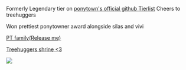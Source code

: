 
Formerly Legendary tier on [ponytown's official github Tierlist](https://rentry.co/github-tierlist) Cheers to treehuggers 

Won prettiest ponytowner award alongside silas and vivi

[PT family(Release me)](https://rentry.co/ponytownfamily)

[Treehuggers shrine <3](https://rentry.co/bachinagisagi)

![](https://i.ibb.co/pPvB8wj/IMG-7650.webp)
